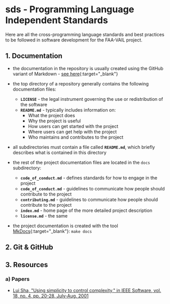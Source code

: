 # sds - Programming Language Independent Standards

Here are all the cross-programming language standards and best practices to be followed in software development for the FAA-VAIL project.

## 1. Documentation

- the documentation in the repository is usually created using the GitHub variant of Markdown - [see here](https://docs.github.com/en/get-started/writing-on-github/getting-started-with-writing-and-formatting-on-github/basic-writing-and-formatting-syntax){:target="_blank"}

- the top directory of a repository generally contains the following documentation files:
    - **`LICENSE`** - the legal instrument governing the use or redistribution of the software
    - **`README.md`** - typically includes information on:
        - What the project does
        - Why the project is useful
        - How users can get started with the project
        - Where users can get help with the project
        - Who maintains and contributes to the project

- all subdirectories must contain a file called **`README.md`**, which briefly describes what is contained in this directory
 
- the rest of the project documentation files are located in the `docs` subdirectory:
    - **`code_of_conduct.md`** - defines standards for how to engage in the project
    - **`code_of_conduct.md`** - guidelines to communicate how people should contribute to the project
    - **`contributing.md`** - guidelines to communicate how people should contribute to the project
    - **`index.md`** - home page of the more detailed project description
    - **`license.md`** - the same 
 
- the project documentation is created with the tool [MkDocs](https://www.mkdocs.org){:target="_blank"}:  `make docs`

## 2. Git & GitHub

## 3. Resources

### a) Papers

- [Lui Sha, "Using simplicity to control complexity," in IEEE Software, vol. 18, no. 4, pp. 20-28, July-Aug. 2001](https://ieeexplore.ieee.org/document/936213/citations?tabFilter=papers#citations)

